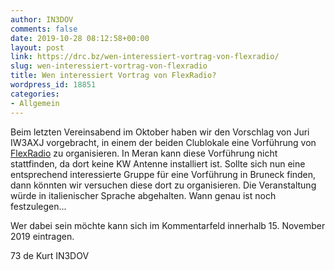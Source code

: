 ```yaml
---
author: IN3DOV
comments: false
date: 2019-10-28 08:12:58+00:00
layout: post
link: https://drc.bz/wen-interessiert-vortrag-von-flexradio/
slug: wen-interessiert-vortrag-von-flexradio
title: Wen interessiert Vortrag von FlexRadio?
wordpress_id: 18851
categories:
- Allgemein
---
```





Beim letzten Vereinsabend im Oktober haben wir den Vorschlag von Juri IW3AXJ vorgebracht, in einem der beiden Clublokale  eine Vorführung von [FlexRadio](http://www.flexradio.com) zu organisieren. In Meran kann diese Vorführung nicht stattfinden, da dort keine KW Antenne installiert ist. Sollte sich nun eine entsprechend interessierte Gruppe für eine Vorführung in Bruneck finden, dann könnten wir versuchen diese dort zu organisieren.  Die Veranstaltung würde in italienischer Sprache abgehalten. Wann genau ist noch festzulegen...







Wer dabei sein möchte kann sich im Kommentarfeld innerhalb 15. November 2019 eintragen. 







73 de Kurt IN3DOV



